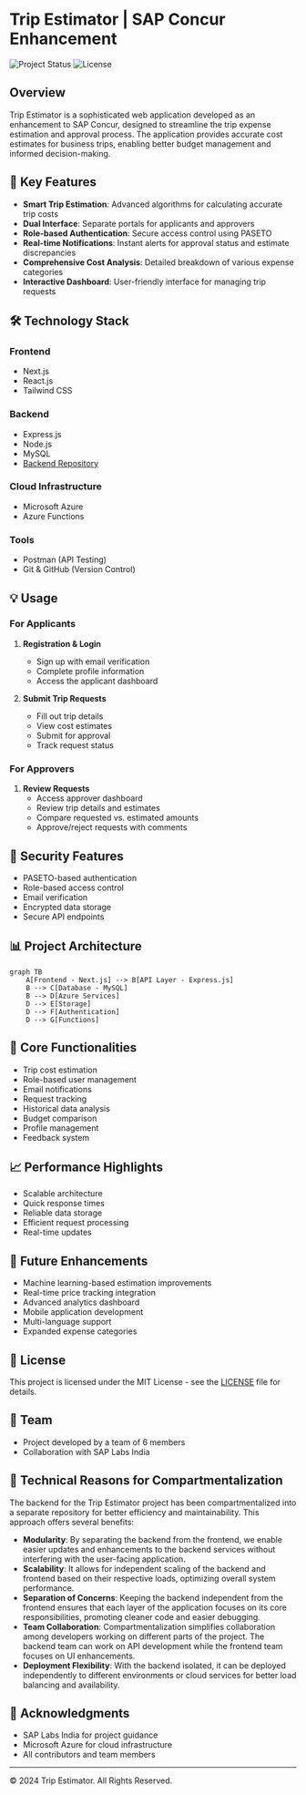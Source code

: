 # Trip Estimator | SAP Concur Enhancement

![Project Status](https://img.shields.io/badge/status-completed-success)
![License](https://img.shields.io/badge/license-MIT-blue)

## Overview
Trip Estimator is a sophisticated web application developed as an enhancement to SAP Concur, designed to streamline the trip expense estimation and approval process. The application provides accurate cost estimates for business trips, enabling better budget management and informed decision-making.

## 🌟 Key Features
- **Smart Trip Estimation**: Advanced algorithms for calculating accurate trip costs
- **Dual Interface**: Separate portals for applicants and approvers
- **Role-based Authentication**: Secure access control using PASETO
- **Real-time Notifications**: Instant alerts for approval status and estimate discrepancies
- **Comprehensive Cost Analysis**: Detailed breakdown of various expense categories
- **Interactive Dashboard**: User-friendly interface for managing trip requests

## 🛠️ Technology Stack
### Frontend
- Next.js
- React.js
- Tailwind CSS

### Backend
- Express.js
- Node.js
- MySQL
- [Backend Repository](https://github.com/kira-03/Trip-Estimator-Backend)

### Cloud Infrastructure
- Microsoft Azure
- Azure Functions

### Tools
- Postman (API Testing)
- Git & GitHub (Version Control)

## 💡 Usage

### For Applicants
1. **Registration & Login**
   - Sign up with email verification
   - Complete profile information
   - Access the applicant dashboard

2. **Submit Trip Requests**
   - Fill out trip details
   - View cost estimates
   - Submit for approval
   - Track request status

### For Approvers
1. **Review Requests**
   - Access approver dashboard
   - Review trip details and estimates
   - Compare requested vs. estimated amounts
   - Approve/reject requests with comments

## 🔐 Security Features
- PASETO-based authentication
- Role-based access control
- Email verification
- Encrypted data storage
- Secure API endpoints

## 📊 Project Architecture

```mermaid
graph TB
    A[Frontend - Next.js] --> B[API Layer - Express.js]
    B --> C[Database - MySQL]
    B --> D[Azure Services]
    D --> E[Storage]
    D --> F[Authentication]
    D --> G[Functions]
```

## 🎯 Core Functionalities
- Trip cost estimation
- Role-based user management
- Email notifications
- Request tracking
- Historical data analysis
- Budget comparison
- Profile management
- Feedback system

## 📈 Performance Highlights
- Scalable architecture
- Quick response times
- Reliable data storage
- Efficient request processing
- Real-time updates

## 🔄 Future Enhancements
- Machine learning-based estimation improvements
- Real-time price tracking integration
- Advanced analytics dashboard
- Mobile application development
- Multi-language support
- Expanded expense categories

## 📝 License
This project is licensed under the MIT License - see the [LICENSE](LICENSE) file for details.

## 👥 Team
- Project developed by a team of 6 members
- Collaboration with SAP Labs India

## 🧩 Technical Reasons for Compartmentalization
The backend for the Trip Estimator project has been compartmentalized into a separate repository for better efficiency and maintainability. This approach offers several benefits:

- **Modularity**: By separating the backend from the frontend, we enable easier updates and enhancements to the backend services without interfering with the user-facing application.
- **Scalability**: It allows for independent scaling of the backend and frontend based on their respective loads, optimizing overall system performance.
- **Separation of Concerns**: Keeping the backend independent from the frontend ensures that each layer of the application focuses on its core responsibilities, promoting cleaner code and easier debugging.
- **Team Collaboration**: Compartmentalization simplifies collaboration among developers working on different parts of the project. The backend team can work on API development while the frontend team focuses on UI enhancements.
- **Deployment Flexibility**: With the backend isolated, it can be deployed independently to different environments or cloud services for better load balancing and availability.


## 🙏 Acknowledgments
- SAP Labs India for project guidance
- Microsoft Azure for cloud infrastructure
- All contributors and team members

---
© 2024 Trip Estimator. All Rights Reserved.
